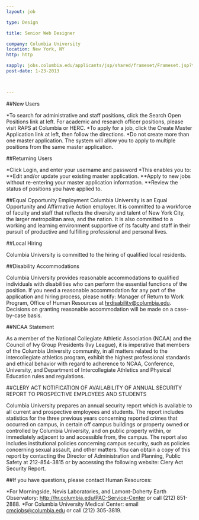 ```yaml
---
layout: job

type: Design

title: Senior Web Designer

company: Columbia University
location: New York, NY 
http: http

sapply: jobs.columbia.edu/applicants/jsp/shared/frameset/Frameset.jsp?time=1359219272171?utm_source=workcreative.net
post-date: 1-23-2013
 


---
```



##New Users


*To search for administrative and staff positions, click the Search Open Positions link at left. For academic and research officer positions, please visit RAPS at Columbia or HERC.
*To apply for a job, click the Create Master Application link at left, then follow the directions.
*Do not create more than one master application. The system will allow you to apply to multiple positions from the same master application.


##Returning Users


*Click Login, and enter your username and password
*This enables you to:
	**Edit and/or update your existing master application.
	**Apply to new jobs without re-entering your master application information.
	**Review the status of positions you have applied to.


##Equal Opportunity Employment
Columbia University is an Equal Opportunity and Affirmative Action employer. It is committed to a workforce of faculty and staff that reflects the diversity and talent of New York City, the larger metropolitan area, and the nation. It is also committed to a working and learning environment supportive of its faculty and staff in their pursuit of productive and fulfilling professional and personal lives. 


##Local Hiring 


Columbia University is committed to the hiring of qualified local residents. 


##Disability Accommodations


Columbia University provides reasonable accommodations to qualified individuals with disabilities who can perform the essential functions of the position. If you need a reasonable accommodation for any part of the application and hiring process, please notify: Manager of Return to Work Program, Office of Human Resources at hrdisability@columbia.edu. Decisions on granting reasonable accommodation will be made on a case-by-case basis. 


##NCAA Statement


As a member of the National Collegiate Athletic Association (NCAA) and the Council of Ivy Group Presidents (Ivy League), it is imperative that members of the Columbia University community, in all matters related to the intercollegiate athletics program, exhibit the highest professional standards and ethical behavior with regard to adherence to NCAA, Conference, University, and Department of Intercollegiate Athletics and Physical Education rules and regulations. 


##CLERY ACT NOTIFICATION OF AVAILABILITY OF ANNUAL SECURITY REPORT TO PROSPECTIVE EMPLOYEES AND STUDENTS


Columbia University prepares an annual security report which is available to all current and prospective employees and students. The report includes statistics for the three previous years concerning reported crimes that occurred on campus, in certain off campus buildings or property owned or controlled by Columbia University, and on public property within, or immediately adjacent to and accessible from, the campus. The report also includes institutional policies concerning campus security, such as policies concerning sexual assault, and other matters. You can obtain a copy of this report by contacting the Director of Administration and Planning, Public Safety at 212-854-3815 or by accessing the following website: Clery Act Security Report. 


##If you have questions, please contact Human Resources:


*For Morningside, Nevis Laboratories, and Lamont-Doherty Earth Observatory: http://hr.columbia.edu/PAC-Service-Center or call (212) 851-2888.
*For Columbia University Medical Center: email cmcjobs@columbia.edu or call (212) 305-3819.
